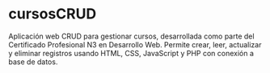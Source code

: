 # cursosCRUD
Aplicación web CRUD para gestionar cursos, desarrollada como parte del Certificado Profesional N3 en Desarrollo Web. Permite crear, leer, actualizar y eliminar registros usando HTML, CSS, JavaScript y PHP con conexión a base de datos.
